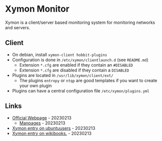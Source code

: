 # Xymon Monitor

Xymon is a client/server based monitoring system for monitoring networks and servers.

## Client

* On debian, install `xymon-client hobbit-plugins`
* Configuration is done in `/etc/xymon/clientlaunch.d` (see `README.md`)
  * Extension `*.cfg` are enabled if they contain an `#DISABLED`
  * Extension `*.cfg` are disabled if they contain a `DISABLED`
* Plugins are located in `/usr/lib/xymon/client/ext/`
  * The plugins `entropy` or `ntqp` are good templates if you want to create your own plugin
* Plugins can have a central configuration file `/etc/xymon/plugins.yml`

## Links

* [Official Webpage](https://xymon.sourceforge.io/) - 20230213
  * [Manpages](https://xymon.sourceforge.io/xymon/help/manpages/) - 20230213
* [Xymon entry on ubuntuusers](https://wiki.ubuntuusers.de/Xymon/) - 20230213
* [Xymon entry on wikibooks.](https://en.wikibooks.org/wiki/System_Monitoring_with_Xymon) - 20230213

